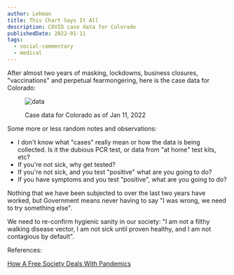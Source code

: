 ```yaml
---
author: Lehman
title: This Chart Says It All
description: COVID case data for Colorado
publishedDate: 2022-01-11
tags:
  - social-commentary
  - medical
---
```


After almost two years of masking, lockdowns, business closures, "vaccinations" and perpetual fearmongering, here is the case data for Colorado:

<figure>

![data](@/assets/images/posts/CO-COVID-case-data-1024x495.png)

<figcaption>

Case data for Colorado as of Jan 11, 2022

</figcaption>

</figure>

Some more or less random notes and observations:

- I don't know what "cases" really mean or how the data is being collected. Is it the dubious PCR test, or data from "at home" test kits, etc?
- If you're not sick, why get tested?
- If you're not sick, and you test "positive" what are you going to do?
- If you have symptoms and you test "positive", what are you going to do?

Nothing that we have been subjected to over the last two years have worked, but Government means never having to say "I was wrong, we need to try something else".

We need to re-confirm hygienic sanity in our society: "I am not a filthy walking disease vector, I am not sick until proven healthy, and I am not contagious by default".

References:

[How A Free Society Deals With Pandemics](https://www.aier.org/article/how-a-free-society-deals-with-pandemics-according-to-legendary-epidemiologist-and-smallpox-eradicator-donald-henderson/)

